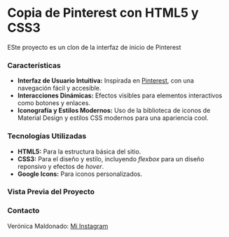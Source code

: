 # Copia de Pinterest con HTML5 y CSS3
ESte proyecto es un clon de la interfaz de inicio de Pinterest

### Características
+ **Interfaz de Usuario Intuitiva:** Inspirada en [Pinterest](https://www.pinterest.com.mx/), con una navegación fácil y accesible.
+ **Interacciones Dinámicas:** Efectos visibles para elementos interactivos como botones y enlaces.
+ **Iconografía y Estilos Modernos:** Uso de la biblioteca de iconos de Material Design y estilos CSS modernos para una apariencia cool.

### Tecnologías Utilizadas
+ **HTML5:** Para la estructura básica del sitio.
+ **CSS3:** Para el diseño y estilo, incluyendo _flexbox_ para un diseño reponsivo y efectos de _hover_.
+ **Google Icons:** Para iconos personalizados.

### Vista Previa del Proyecto

### Contacto
Verónica Maldonado: [Mi Instagram](https://www.instagram.com/veroxtitlan/)
